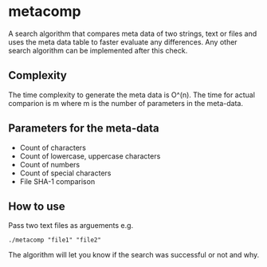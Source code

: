 # metacomp
A search algorithm that compares meta data of two strings, text or files and uses the meta data table to faster evaluate any differences. Any other search algorithm can be implemented after this check.

## Complexity
The time complexity to generate the meta data is O^(n). The time for actual comparion is m where m is the number of parameters in the meta-data.

## Parameters for the meta-data
- Count of characters
- Count of lowercase, uppercase characters
- Count of numbers
- Count of special characters
- File SHA-1 comparison

## How to use
Pass two text files as arguements e.g.
```console
./metacomp "file1" "file2"
```
The algorithm will let you know if the search was successful or not and why.
